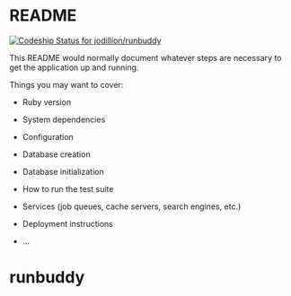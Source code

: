 # README

[![Codeship Status for jodillion/runbuddy](https://app.codeship.com/projects/40e91e60-8969-0137-0314-3e01594af01a/status?branch=master)](https://app.codeship.com/projects/354558)

This README would normally document whatever steps are necessary to get the
application up and running.

Things you may want to cover:

* Ruby version

* System dependencies

* Configuration

* Database creation

* Database initialization

* How to run the test suite

* Services (job queues, cache servers, search engines, etc.)

* Deployment instructions

* ...
# runbuddy
